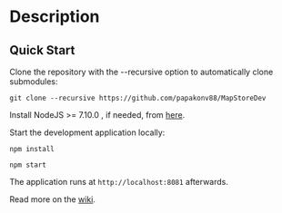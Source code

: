 Description
==========

Quick Start
------------

Clone the repository with the --recursive option to automatically clone submodules:

`git clone --recursive https://github.com/papakonv88/MapStoreDev`

Install NodeJS >= 7.10.0 , if needed, from [here](https://nodejs.org/en/download/releases/).

Start the development application locally:

`npm install`

`npm start`

The application runs at `http://localhost:8081` afterwards.

Read more on the [wiki](https://github.com/papakonv88/MapStoreDev/wiki).
